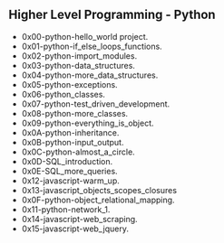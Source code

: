 ## Higher Level Programming - Python

- 0x00-python-hello_world project.
- 0x01-python-if_else_loops_functions.
- 0x02-python-import_modules.
- 0x03-python-data_structures.
- 0x04-python-more_data_structures.
- 0x05-python-exceptions.
- 0x06-python_classes.
- 0x07-python-test_driven_development.
- 0x08-python-more_classes.
- 0x09-python-everything_is_object.
- 0x0A-python-inheritance.
- 0x0B-python-input_output.
- 0x0C-python-almost_a_circle.
- 0x0D-SQL_introduction.
- 0x0E-SQL_more_queries.
- 0x12-javascript-warm_up.
- 0x13-javascript_objects_scopes_closures
- 0x0F-python-object_relational_mapping.
- 0x11-python-network_1.
- 0x14-javascript-web_scraping.
- 0x15-javascript-web_jquery.
